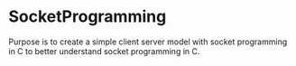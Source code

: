 # SocketProgramming

Purpose is to create a simple client server model with socket programming in C to better understand socket programming in C. 
